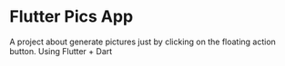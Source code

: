 # Flutter Pics App

A project about generate pictures just by clicking on the floating action button. Using Flutter + Dart
